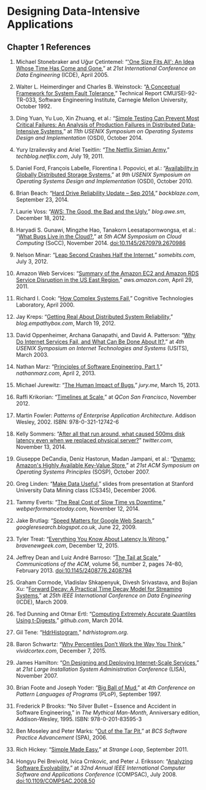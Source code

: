Designing Data-Intensive Applications
=====================================

Chapter 1 References
--------------------

1.  Michael Stonebraker and Uğur Çetintemel:
    “['One Size Fits All': An Idea Whose Time Has Come and Gone](http://citeseerx.ist.psu.edu/viewdoc/download?doi=10.1.1.68.9136&amp;rep=rep1&amp;type=pdf),” at *21st International Conference
    on Data Engineering* (ICDE), April 2005.

1.  Walter L. Heimerdinger and Charles B. Weinstock:
    “[A Conceptual Framework for System Fault Tolerance](http://www.sei.cmu.edu/reports/92tr033.pdf),” Technical Report CMU/SEI-92-TR-033, Software Engineering Institute, Carnegie
    Mellon University, October 1992.

1.  Ding Yuan, Yu Luo, Xin Zhuang, et al.:
    “[Simple Testing Can Prevent Most Critical Failures: An Analysis of Production Failures in Distributed Data-Intensive Systems](https://www.usenix.org/system/files/conference/osdi14/osdi14-paper-yuan.pdf),” at *11th USENIX Symposium on Operating Systems Design
    and Implementation* (OSDI), October 2014.

1.  Yury Izrailevsky and Ariel Tseitlin:
    “[The Netflix Simian Army](http://techblog.netflix.com/2011/07/netflix-simian-army.html),”
    *techblog.netflix.com*, July 19, 2011.

1.  Daniel Ford, François Labelle, Florentina I. Popovici, et al.:
    “[Availability in Globally Distributed Storage Systems](http://research.google.com/pubs/archive/36737.pdf),”
    at *9th USENIX Symposium on Operating Systems Design and Implementation* (OSDI),
    October 2010.

1.  Brian Beach:
    “[Hard Drive Reliability Update – Sep 2014](https://www.backblaze.com/blog/hard-drive-reliability-update-september-2014/),” *backblaze.com*, September 23, 2014.

1.  Laurie Voss:
    “[AWS: The Good, the Bad and the Ugly](https://web.archive.org/web/20160429075023/http://blog.awe.sm/2012/12/18/aws-the-good-the-bad-and-the-ugly/),” *blog.awe.sm*, December 18, 2012.

1.  Haryadi S. Gunawi, Mingzhe Hao, Tanakorn
    Leesatapornwongsa, et al.: “[What Bugs Live in the Cloud?](http://ucare.cs.uchicago.edu/pdf/socc14-cbs.pdf),” at *5th ACM Symposium on Cloud Computing* (SoCC), November 2014.
    [doi:10.1145/2670979.2670986](http://dx.doi.org/10.1145/2670979.2670986)

1.  Nelson Minar:
      “[Leap Second Crashes Half   the Internet](http://www.somebits.com/weblog/tech/bad/leap-second-2012.html),” *somebits.com*, July 3, 2012.

1.  Amazon Web Services:
      “[Summary of the Amazon EC2 and Amazon RDS Service   Disruption in the US East Region](http://aws.amazon.com/message/65648/),” *aws.amazon.com*, April 29, 2011.

1.  Richard I. Cook:
    “[How Complex Systems Fail](http://web.mit.edu/2.75/resources/random/How%20Complex%20Systems%20Fail.pdf),” Cognitive Technologies Laboratory, April 2000.

1.  Jay Kreps:
    “[Getting Real About Distributed System Reliability](http://blog.empathybox.com/post/19574936361/getting-real-about-distributed-system-reliability),” *blog.empathybox.com*, March 19, 2012.

1.  David Oppenheimer, Archana Ganapathi, and David A. Patterson:
    “[Why Do Internet Services Fail, and What Can Be Done About It?](http://static.usenix.org/legacy/events/usits03/tech/full_papers/oppenheimer/oppenheimer.pdf),” at *4th USENIX Symposium on
    Internet Technologies and Systems* (USITS), March 2003.

1.  Nathan Marz:
      “[Principles   of Software Engineering, Part 1](http://nathanmarz.com/blog/principles-of-software-engineering-part-1.html),” *nathanmarz.com*, April 2, 2013.

1.  Michael Jurewitz:
    “[The Human Impact of Bugs](http://jury.me/blog/2013/3/14/the-human-impact-of-bugs),”
    *jury.me*, March 15, 2013.

1.  Raffi Krikorian:
    “[Timelines at Scale](http://www.infoq.com/presentations/Twitter-Timeline-Scalability),”
    at *QCon San Francisco*, November 2012.

1.  Martin Fowler:
    *Patterns of Enterprise Application Architecture*. Addison Wesley, 2002.
    ISBN: 978-0-321-12742-6

1.  Kelly Sommers:
    “[After all that run around, what caused 500ms disk latency even when we replaced physical server?](https://twitter.com/kellabyte/status/532930540777635840)” *twitter.com*, November 13, 2014.

1.  Giuseppe DeCandia, Deniz Hastorun, Madan Jampani, et al.:
    “[Dynamo: Amazon's Highly Available Key-Value Store](http://www.allthingsdistributed.com/files/amazon-dynamo-sosp2007.pdf),” at *21st ACM Symposium on Operating
    Systems Principles* (SOSP), October 2007.

1.  Greg Linden:
    “[Make Data Useful](http://glinden.blogspot.co.uk/2006/12/slides-from-my-talk-at-stanford.html),” slides from presentation at Stanford University Data Mining class (CS345), December 2006.

1.  Tammy Everts:
    “[The Real Cost of Slow Time vs Downtime](http://www.webperformancetoday.com/2014/11/12/real-cost-slow-time-vs-downtime-slides/),” *webperformancetoday.com*, November 12, 2014.

1.  Jake Brutlag:
    “[Speed Matters for Google Web Search](http://googleresearch.blogspot.co.uk/2009/06/speed-matters.html),” *googleresearch.blogspot.co.uk*, June 22, 2009.

1.  Tyler Treat:
    “[Everything You Know About Latency Is Wrong](http://bravenewgeek.com/everything-you-know-about-latency-is-wrong/),” *bravenewgeek.com*, December 12, 2015.

1.  Jeffrey Dean and Luiz André Barroso:
    “[The Tail at Scale](http://cacm.acm.org/magazines/2013/2/160173-the-tail-at-scale/fulltext),”
    *Communications of the ACM*, volume 56, number 2, pages 74–80, February 2013.
    [doi:10.1145/2408776.2408794](http://dx.doi.org/10.1145/2408776.2408794)

1.  Graham Cormode, Vladislav
    Shkapenyuk, Divesh Srivastava, and Bojian Xu:
    “[Forward Decay: A Practical Time Decay Model for Streaming Systems](http://dimacs.rutgers.edu/~graham/pubs/papers/fwddecay.pdf),” at *25th IEEE International Conference on Data
    Engineering* (ICDE), March 2009.

1.  Ted Dunning and Otmar Ertl:
    “[Computing Extremely Accurate Quantiles Using t-Digests](https://github.com/tdunning/t-digest),” *github.com*, March 2014.

1.  Gil Tene:
    “[HdrHistogram](http://www.hdrhistogram.org/),” *hdrhistogram.org*.

1.  Baron Schwartz:
    “[Why Percentiles Don’t Work the Way You Think](https://www.vividcortex.com/blog/why-percentiles-dont-work-the-way-you-think),” *vividcortex.com*, December 7, 2015.

1.  James Hamilton:
    “[On Designing and Deploying Internet-Scale Services](https://www.usenix.org/legacy/events/lisa07/tech/full_papers/hamilton/hamilton.pdf),” at *21st Large Installation
    System Administration Conference* (LISA), November 2007.

1.  Brian Foote and Joseph Yoder:
    “[Big Ball of Mud](http://www.laputan.org/pub/foote/mud.pdf),” at
    *4th Conference on Pattern Languages of Programs* (PLoP),
    September 1997.

1.  Frederick P Brooks: “No Silver Bullet – Essence and
    Accident in Software Engineering,” in *The Mythical Man-Month*, Anniversary
    edition, Addison-Wesley, 1995. ISBN: 978-0-201-83595-3

1.  Ben Moseley and Peter Marks:
    “[Out of the Tar Pit](http://citeseerx.ist.psu.edu/viewdoc/summary?doi=10.1.1.93.8928),”
    at *BCS Software Practice Advancement* (SPA), 2006.

1.  Rich Hickey:
    “[Simple Made Easy](http://www.infoq.com/presentations/Simple-Made-Easy),”
    at *Strange Loop*, September 2011.

1.  Hongyu Pei Breivold, Ivica Crnkovic, and Peter J. Eriksson:
    “[Analyzing Software Evolvability](http://www.mrtc.mdh.se/publications/1478.pdf),”
    at *32nd Annual IEEE International Computer Software and Applications Conference*
    (COMPSAC), July 2008.
    [doi:10.1109/COMPSAC.2008.50](http://dx.doi.org/10.1109/COMPSAC.2008.50)

